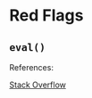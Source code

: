 # Red Flags

## `eval()`

References:

[Stack Overflow](https://stackoverflow.com/questions/1832940/why-is-using-eval-a-bad-practice)